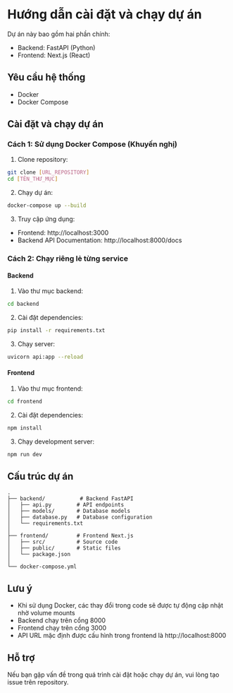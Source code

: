 # Hướng dẫn cài đặt và chạy dự án

Dự án này bao gồm hai phần chính:
- Backend: FastAPI (Python)
- Frontend: Next.js (React)

## Yêu cầu hệ thống
- Docker
- Docker Compose

## Cài đặt và chạy dự án

### Cách 1: Sử dụng Docker Compose (Khuyến nghị)

1. Clone repository:
```bash
git clone [URL_REPOSITORY]
cd [TÊN_THƯ_MỤC]
```

2. Chạy dự án:
```bash
docker-compose up --build
```

3. Truy cập ứng dụng:
- Frontend: http://localhost:3000
- Backend API Documentation: http://localhost:8000/docs

### Cách 2: Chạy riêng lẻ từng service

#### Backend
1. Vào thư mục backend:
```bash
cd backend
```

2. Cài đặt dependencies:
```bash
pip install -r requirements.txt
```

3. Chạy server:
```bash
uvicorn api:app --reload
```

#### Frontend
1. Vào thư mục frontend:
```bash
cd frontend
```

2. Cài đặt dependencies:
```bash
npm install
```

3. Chạy development server:
```bash
npm run dev
```

## Cấu trúc dự án

```
.
├── backend/           # Backend FastAPI
│   ├── api.py        # API endpoints
│   ├── models/       # Database models
│   ├── database.py   # Database configuration
│   └── requirements.txt
│
├── frontend/         # Frontend Next.js
│   ├── src/          # Source code
│   ├── public/       # Static files
│   └── package.json
│
└── docker-compose.yml
```

## Lưu ý
- Khi sử dụng Docker, các thay đổi trong code sẽ được tự động cập nhật nhờ volume mounts
- Backend chạy trên cổng 8000
- Frontend chạy trên cổng 3000
- API URL mặc định được cấu hình trong frontend là http://localhost:8000

## Hỗ trợ
Nếu bạn gặp vấn đề trong quá trình cài đặt hoặc chạy dự án, vui lòng tạo issue trên repository.
